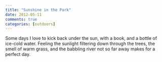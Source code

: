 ```yaml
---
title: "Sunshine in the Park"
date: 2012-05-11
comments: true
categories: [outdoors]
---
```

Some days I love to kick back under the sun, with a book, and a bottle
of ice-cold water. Feeling the sunlight filtering down through the trees,
the smell of warm grass, and the babbling river not so far away makes
for a perfect day.
